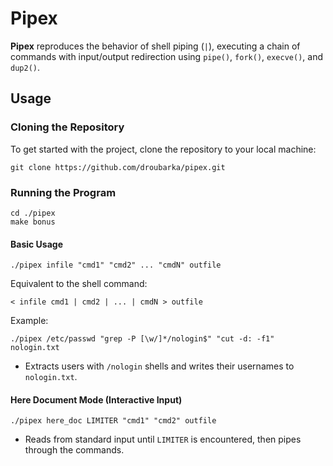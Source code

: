 # Pipex

**Pipex** reproduces the behavior of shell piping (`|`), executing a chain of commands with input/output redirection using `pipe()`, `fork()`, `execve()`, and `dup2()`.

## Usage

### Cloning the Repository
To get started with the project, clone the repository to your local machine:
```shell
git clone https://github.com/droubarka/pipex.git
```

### Running the Program
```shell
cd ./pipex
make bonus
```

#### Basic Usage
```shell
./pipex infile "cmd1" "cmd2" ... "cmdN" outfile
```

Equivalent to the shell command:
```shell
< infile cmd1 | cmd2 | ... | cmdN > outfile
```

Example:
```shell
./pipex /etc/passwd "grep -P [\w/]*/nologin$" "cut -d: -f1" nologin.txt
```
- Extracts users with `/nologin` shells and writes their usernames to `nologin.txt`.

#### Here Document Mode (Interactive Input)
```shell
./pipex here_doc LIMITER "cmd1" "cmd2" outfile
```
- Reads from standard input until `LIMITER` is encountered, then pipes through the commands.
